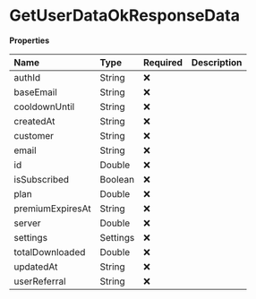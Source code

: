 # GetUserDataOkResponseData

**Properties**

| Name             | Type     | Required | Description |
| :--------------- | :------- | :------- | :---------- |
| authId           | String   | ❌       |             |
| baseEmail        | String   | ❌       |             |
| cooldownUntil    | String   | ❌       |             |
| createdAt        | String   | ❌       |             |
| customer         | String   | ❌       |             |
| email            | String   | ❌       |             |
| id               | Double   | ❌       |             |
| isSubscribed     | Boolean  | ❌       |             |
| plan             | Double   | ❌       |             |
| premiumExpiresAt | String   | ❌       |             |
| server           | Double   | ❌       |             |
| settings         | Settings | ❌       |             |
| totalDownloaded  | Double   | ❌       |             |
| updatedAt        | String   | ❌       |             |
| userReferral     | String   | ❌       |             |
